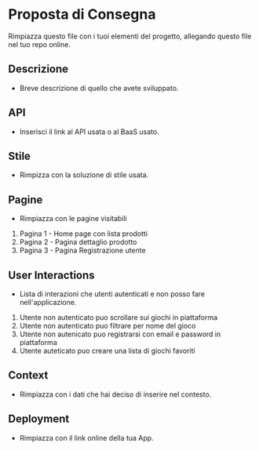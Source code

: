 # Proposta di Consegna

Rimpiazza questo file con i tuoi elementi del progetto, allegando questo file nel tuo repo online.

## Descrizione

* Breve descrizione di quello che avete sviluppato.

## API

* Inserisci il link al API usata o al BaaS usato.

## Stile

* Rimpizza con la soluzione di stile usata.

## Pagine

* Rimpiazza con le pagine visitabili

1. Pagina 1 - Home page con lista prodotti
2. Pagina 2 - Pagina dettaglio prodotto
3. Pagina 3 - Pagina Registrazione utente

## User Interactions

* Lista di interazioni che utenti autenticati e non posso fare nell'applicazione.

1. Utente non autenticato puo scrollare sui giochi in piattaforma
2. Utente non autenticato puo filtrare per nome del gioco
3. Utente non autenicato puo registrarsi con email e password in piattaforma
4. Utente auteticato puo creare una lista di giochi favoriti

## Context

* Rimpiazza con i dati che hai deciso di inserire nel contesto.

## Deployment

* Rimpiazza con il link online della tua App.